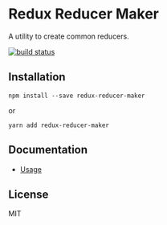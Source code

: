 Redux Reducer Maker
=========================

A utility to create common reducers.

[![build status](https://img.shields.io/travis/grifo/redux-reducer-maker.svg?branch=master)](https://travis-ci.org/grifo/redux-reducer-maker) 

## Installation

```
npm install --save redux-reducer-maker
```

or

```
yarn add redux-reducer-maker
```

## Documentation

- [Usage](docs/)

## License

MIT
